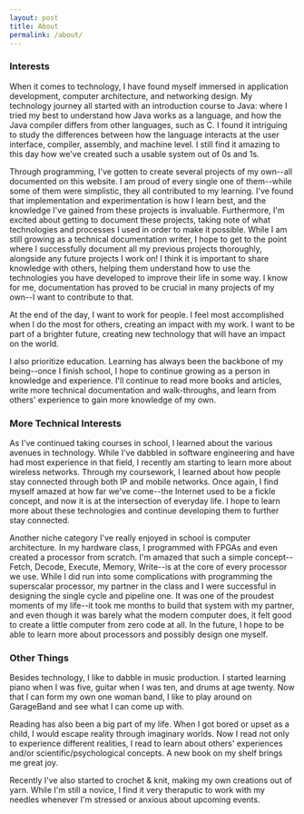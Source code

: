 ```yaml
---
layout: post
title: About
permalink: /about/
---
```


### Interests
When it comes to technology, I have found myself immersed in application development, computer architecture, and networking design. My technology journey all started with an introduction course to Java: where I tried my best to understand how Java works as a language, and how the Java compiler differs from other languages, such as C. I found it intriguing to study the differences between how the language interacts at the user interface, compiler, assembly, and machine level. I still find it amazing to this day how we've created such a usable system out of 0s and 1s. 

Through programming, I've gotten to create several projects of my own--all documented on this website. I am proud of every single one of them--while some of them were simplistic, they all contributed to my learning. I've found that implementation and experimentation is how I learn best, and the knowledge I've gained from these projects is invaluable. Furthermore, I'm excited about getting to document these projects, taking note of what technologies and processes I used in order to make it possible. While I am still growing as a technical documentation writer, I hope to get to the point where I successfully document all my previous projects thoroughly, alongside any future projects I work on! I think it is important to share knowledge with others, helping them understand how to use the technologies you have developed to improve their life in some way. I know for me, documentation has proved to be crucial in many projects of my own--I want to contribute to that. 

At the end of the day, I want to work for people. I feel most accomplished when I do the most for others, creating an impact with my work. I want to be part of a brighter future, creating new technology that will have an impact on the world.

I also prioritize education. Learning has always been the backbone of my being--once I finish school, I hope to continue growing as a person in knowledge and experience. I'll continue to read more books and articles, write more technical documentation and walk-throughs, and learn from others' experience to gain more knowledge of my own.

### More Technical Interests
As I've continued taking courses in school, I learned about the various avenues in technology. While I've dabbled in software engineering and have had most experience in that field, I recently am starting to learn more about wireless networks. Through my coursework, I learned about how people stay connected through both IP and mobile networks. Once again, I find myself amazed at how far we've come--the Internet used to be a fickle concept, and now it is at the intersection of everyday life. I hope to learn more about these technologies and continue developing them to further stay connected. 

Another niche category I've really enjoyed in school is computer architecture. In my hardware class, I programmed with FPGAs and even created a processor from scratch. I'm amazed that such a simple concept--Fetch, Decode, Execute, Memory, Write--is at the core of every processor we use. While I did run into some complications with programming the superscalar processor, my partner in the class and I were successful in designing the single cycle and pipeline one. It was one of the proudest moments of my life--it took me months to build that system with my partner, and even though it was barely what the modern computer does, it felt good to create a little computer from zero code at all. In the future, I hope to be able to learn more about processors and possibly design one myself.

### Other Things
Besides technology, I like to dabble in music production. I started learning piano when I was five, guitar when I was ten, and drums at age twenty. Now that I can form my own one woman band, I like to play around on GarageBand and see what I can come up with. 

Reading has also been a big part of my life. When I got bored or upset as a child, I would escape reality through imaginary worlds. Now I read not only to experience different realities, I read to learn about others' experiences and/or scientific/psychological concepts. A new book on my shelf brings me great joy.

Recently I've also started to crochet & knit, making my own creations out of yarn. While I'm still a novice, I find it very theraputic to work with my needles whenever I'm stressed or anxious about upcoming events.